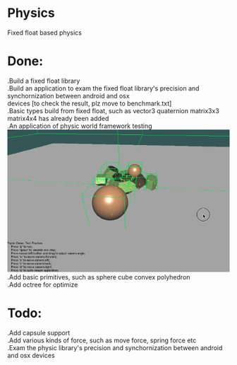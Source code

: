 # Physics
Fixed float based physics

# Done:
.Build a fixed float library  
.Build an application to exam the fixed float library's precision and synchornization between android and osx  
devices [to check the result, plz move to benchmark.txt]  
.Basic types build from fixed float, such as vector3 quaternion matrix3x3 matrix4x4 has already been added  
.An application of physic world framework testing  
![image](https://github.com/Ostding/Physics/blob/master/images/demo.png)
.Add basic primitives, such as sphere cube convex polyhedron  
.Add octree for optimize  

# Todo:
.Add capsule support  
.Add various kinds of force, such as move force, spring force etc  
.Exam the physic library's precision and synchornization between android and osx devices    


